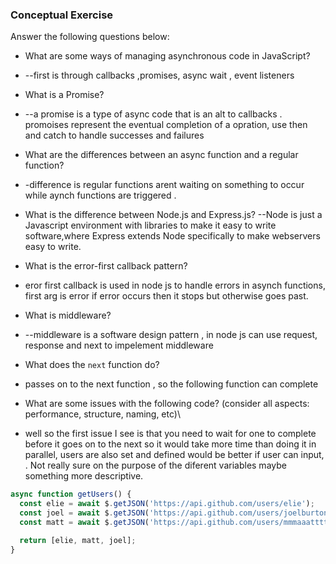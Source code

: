 ### Conceptual Exercise

Answer the following questions below:

- What are some ways of managing asynchronous code in JavaScript?
- --first is through callbacks ,promises, async wait , event listeners 

- What is a Promise?
- --a promise is a type of async code that is an alt to callbacks . promoises represent the eventual completion of a opration, use then and catch to handle successes and failures

- What are the differences between an async function and a regular function?
- -difference is regular functions arent waiting on something to occur while aynch functions are triggered .

- What is the difference between Node.js and Express.js?
--Node is just a Javascript environment with libraries to make it easy to write software,where Express extends Node specifically to make webservers easy to write.
- What is the error-first callback pattern?
- eror first callback is used in node js to handle errors in asynch functions, first arg is error if error occurs then it stops but otherwise goes past. 

- What is middleware?
- --middleware is a software design pattern , in node js can use request, response and next to impelement middleware 

- What does the `next` function do?
- passes on to the next function , so the following function can complete 

- What are some issues with the following code? (consider all aspects: performance, structure, naming, etc)\
- well so the first issue I see is that you need to wait for one to complete before it goes on to the next so it would take more time than doing it in parallel, users are also set and defined would be better if user can input, . Not really sure on the purpose of the diferent variables maybe something more descriptive. 

```js
async function getUsers() {
  const elie = await $.getJSON('https://api.github.com/users/elie');
  const joel = await $.getJSON('https://api.github.com/users/joelburton');
  const matt = await $.getJSON('https://api.github.com/users/mmmaaatttttt');

  return [elie, matt, joel];
}
```
